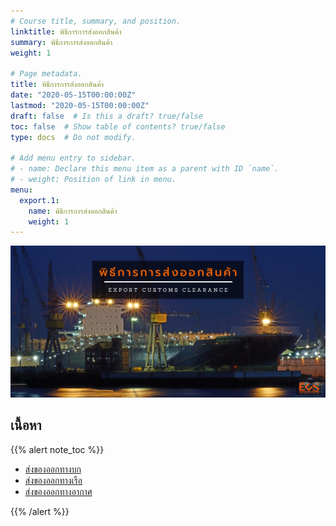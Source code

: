 ```yaml
---
# Course title, summary, and position.
linktitle: พิธีการการส่งออกสินค้า
summary: พิธีการการส่งออกสินค้า
weight: 1

# Page metadata.
title: พิธีการการส่งออกสินค้า
date: "2020-05-15T00:00:00Z"
lastmod: "2020-05-15T00:00:00Z"
draft: false  # Is this a draft? true/false
toc: false  # Show table of contents? true/false
type: docs  # Do not modify.

# Add menu entry to sidebar.
# - name: Declare this menu item as a parent with ID `name`.
# - weight: Position of link in menu.
menu:
  export.1:
    name: พิธีการการส่งออกสินค้า  
    weight: 1
---
```




![](https://github.com/ecs-support/knowledge-center/raw/master/img/cover/export-Customs-clearance.png)

## เนื้อหา

{{% alert note_toc %}}

-   [ส่งของออกทางบก](road.html)
-   [ส่งของออกทางเรือ](sea.html)
-   [ส่งของออกทางอากาศ](air.html)

{{% /alert %}}
